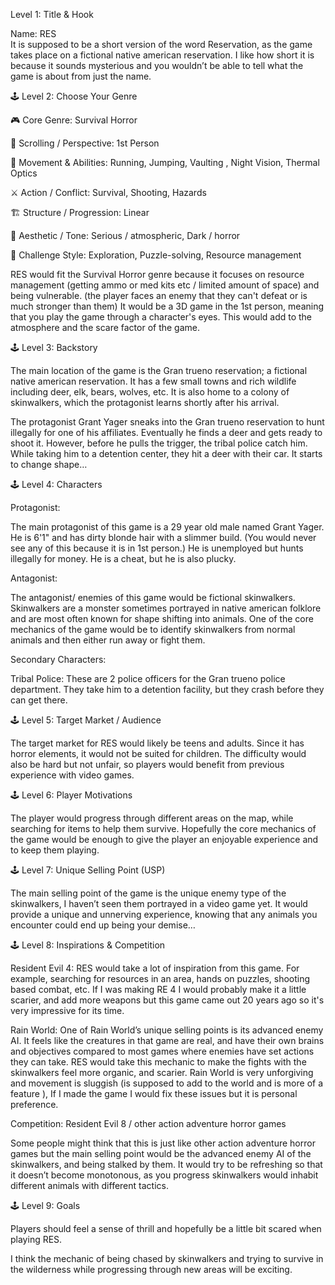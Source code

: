  Level 1: Title & Hook

Name:  RES  
 It is supposed to be a short version of the word Reservation, as the game takes place on a fictional native american reservation. I like how short it is because it sounds mysterious and you wouldn’t be able to tell what the game is about from just the name. 

🕹️ Level 2: Choose Your Genre

🎮 Core Genre: Survival Horror 

📜 Scrolling / Perspective: 1st Person

 🧗 Movement & Abilities: Running, Jumping, Vaulting , Night Vision, Thermal Optics

 ⚔️ Action / Conflict: Survival, Shooting, Hazards

 🏗 Structure / Progression: Linear 

🎨 Aesthetic / Tone: Serious / atmospheric,  Dark / horror 

🧩 Challenge Style: Exploration, Puzzle-solving,  Resource management

RES would fit the Survival Horror genre because it focuses on resource management (getting ammo or med kits etc / limited amount of space) and being vulnerable. (the player faces an enemy that they can't defeat or is much stronger than them) It would be a 3D game in the 1st person, meaning that you play the game through a character's eyes. This would add to the atmosphere and the scare factor of the game. 

🕹️ Level 3: Backstory

The main location of the game is the Gran trueno reservation; a fictional native american reservation. It has a few small towns and rich wildlife including deer, elk, bears, wolves, etc. It is also home to a colony of skinwalkers, which the protagonist learns shortly after his arrival. 

The protagonist Grant Yager sneaks into the Gran trueno reservation to hunt illegally for one of his affiliates. Eventually he finds a deer and gets ready to shoot it. However, before he pulls the trigger, the tribal police catch him. While taking him to a detention center, they hit a deer with their car. It starts to change shape… 

🕹️ Level 4: Characters

Protagonist:

The main protagonist of this game is a 29 year old male named Grant Yager. He is  6'1" and has dirty blonde hair with a slimmer build. (You would never see any of this because it is in 1st person.) He is unemployed but hunts illegally for money. He is a cheat, but he is also plucky. 

Antagonist:

The antagonist/ enemies of this game would be fictional skinwalkers. Skinwalkers are a monster sometimes portrayed in native american folklore and are most often known for shape shifting into animals. One of the core mechanics of the game would be to identify skinwalkers from normal animals and then either run away or fight them. 

Secondary Characters: 

Tribal Police: These are 2 police officers for the Gran trueno police department. They take him to a detention facility, but they crash before they can get there.

🕹️ Level 5: Target Market / Audience

The target market for RES would likely be teens and adults. Since it has horror elements, it would not be suited for children. The difficulty would also be hard but not unfair, so players would benefit from previous experience with video games. 

🕹️ Level 6: Player Motivations

The player would progress through different areas on the map, while searching for items to help them survive. Hopefully the core mechanics of the game would be enough to give the player an enjoyable experience and to keep them playing. 

🕹️ Level 7: Unique Selling Point (USP)

The main selling point of the game is the unique enemy type of the skinwalkers, I haven’t seen them portrayed in a video game yet. It would provide a unique and unnerving experience, knowing that any animals you encounter could end up being your demise…

🕹️ Level 8: Inspirations & Competition

Resident Evil 4:  RES would take a lot of inspiration from this game. For example, searching for resources in an area, hands on puzzles, shooting based combat, etc. If I was making RE 4 I would probably make it a little scarier, and add more weapons but this game came out 20 years ago so it's very impressive for its time. 

Rain World: One of Rain World’s unique selling points is its advanced enemy AI. It feels like the creatures in that game are real, and have their own brains and objectives compared to most games where enemies have set actions they can take. RES would take this mechanic to make the fights with the skinwalkers feel more organic, and scarier. Rain World is very unforgiving and movement is sluggish (is supposed to add to the world and is more of a feature ), If I made the game I would fix these issues but it is personal preference. 

Competition: Resident Evil 8 / other action adventure horror games

Some people might think that this is just like other action adventure horror games but the main selling point would be the advanced enemy AI of the skinwalkers, and being stalked by them. It would try to be refreshing so that it doesn’t become monotonous, as you progress skinwalkers would inhabit different animals with different tactics. 

🕹️ Level 9: Goals

Players should feel a sense of thrill and hopefully be a little bit scared when playing RES. 

I think the mechanic of being chased by skinwalkers and trying to survive in the wilderness while progressing through new areas will be exciting. 

